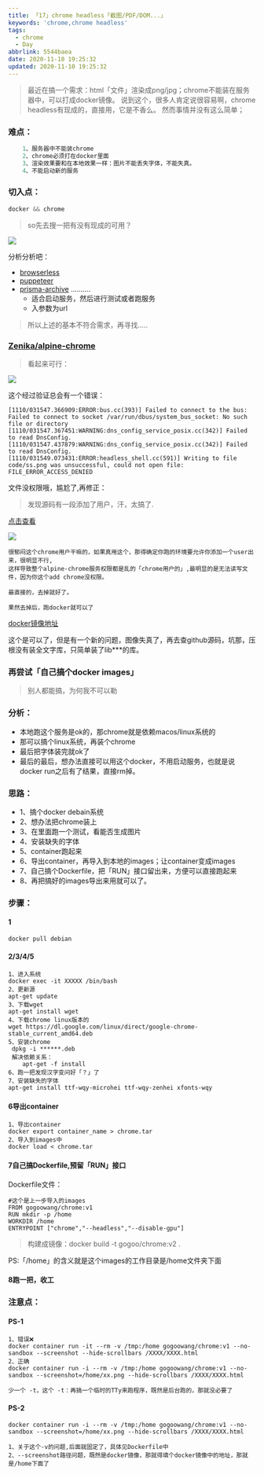 ```yaml
---
title: 「17」chrome headless「截图/PDF/DOM...」
keywords: 'chrome,chrome headless'
tags:
  - chrome
  - Day
abbrlink: 5544baea
date: 2020-11-10 19:25:32
updated: 2020-11-10 19:25:32
---
```


>最近在搞一个需求：html「文件」渲染成png/jpg；chrome不能装在服务器中，可以打成docker镜像。
说到这个，很多人肯定说很容易啊，chrome headless有现成的，直接用，它是不香么。
然而事情并没有这么简单；

### 难点：
```go
    1、服务器中不能装chrome
    2、chrome必须打在docker里面
    3、渲染效果要和在本地效果一样：图片不能丢失字体，不能失真。
    4、不能启动新的服务
```

<!--more-->
### 切入点：
```go 
docker && chrome
```

>so先去搜一把有没有现成的可用？

![](https://raw.githubusercontent.com/crab21/Images/master/blog/20201110-193745.png)

分析分析吧：

* [browserless](https://github.com/browserless/chrome)
* [puppeteer](https://github.com/puppeteer/puppeteer)
* [prisma-archive](https://github.com/prisma-archive/chromeless)
..........
    * 适合启动服务，然后进行测试或者跑服务
    * 入参数为url

>所以上述的基本不符合需求，再寻找.....

### [Zenika/alpine-chrome](https://github.com/Zenika/alpine-chrome)

>看起来可行：

![](https://raw.githubusercontent.com/crab21/Images/master/blog/20201110-194452.png)


这个经过验证总会有一个错误：
```
[1110/031547.366909:ERROR:bus.cc(393)] Failed to connect to the bus: Failed to connect to socket /var/run/dbus/system_bus_socket: No such file or directory
[1110/031547.367451:WARNING:dns_config_service_posix.cc(342)] Failed to read DnsConfig.
[1110/031547.437879:WARNING:dns_config_service_posix.cc(342)] Failed to read DnsConfig.
[1110/031549.073431:ERROR:headless_shell.cc(591)] Writing to file code/ss.png was unsuccessful, could not open file: FILE_ERROR_ACCESS_DENIED
```

文件没权限哦，尴尬了,再修正：
>发现源码有一段添加了用户，汗，太搞了.

[点击查看](https://github.com/Zenika/alpine-chrome/blob/master/Dockerfile#L38)

![](https://raw.githubusercontent.com/crab21/Images/master/blog/20201110-194711.png)


```
很郁闷这个chrome用户干嘛的，如果真用这个，那得确定你跑的环境要允许你添加一个user出来，很明显不行,
这样导致整个alpine-chrome服务权限都是乱的「chrome用户的」,最明显的是无法读写文件，因为你这个add chrome没权限。

最直接的，去掉就好了。

果然去掉后，跑docker就可以了
```

[docker镜像地址](https://hub.docker.com/r/zenika/alpine-chrome)

这个是可以了，但是有一个新的问题，图像失真了，再去查github源码，坑那，压根没有装全文字库，只简单装了lib***的库。


### 再尝试「自己搞个docker images」

>别人都能搞，为何我不可以勒

### 分析：
* 本地跑这个服务是ok的，那chrome就是依赖macos/linux系统的
* 那可以搞个linux系统，再装个chrome
* 最后把字体装完就ok了
* 最后的最后，想办法直接可以用这个docker，不用启动服务，也就是说docker run之后有了结果，直接rm掉。


### 思路：
* 1、搞个docker debain系统
* 2、想办法把chrome装上
* 3、在里面跑一个测试，看能否生成图片
* 4、安装缺失的字体
* 5、container跑起来
* 6、导出container，再导入到本地的images；让container变成images
* 7、自己搞个Dockerfile，把「RUN」接口留出来，方便可以直接跑起来
* 8、再把搞好的images导出来用就可以了。

### 步骤：
#### 1
```
docker pull debian
```

#### 2/3/4/5
```
1、进入系统
docker exec -it XXXXX /bin/bash
2、更新源
apt-get update
3、下载wget
apt-get install wget
4、下载chrome linux版本的
wget https://dl.google.com/linux/direct/google-chrome-stable_current_amd64.deb
5、安装chrome
 dpkg -i ******.deb
 解决依赖关系：
    apt-get -f install
6、跑一把发现汉字变问好「？」了
7、安装缺失的字体
apt-get install ttf-wqy-microhei ttf-wqy-zenhei xfonts-wqy
```

#### 6导出container
```
1、导出container
docker export container_name > chrome.tar
2、导入到images中
docker load < chrome.tar
```

#### 7自己搞Dockerfile,预留「RUN」接口

Dockerfile文件：
```
#这个是上一步导入的images
FROM gogoowang/chrome:v1
RUN mkdir -p /home
WORKDIR /home
ENTRYPOINT ["chrome","--headless","--disable-gpu"]
```

>构建成镜像：docker build -t gogoo/chrome:v2 . 

PS:「/home」的含义就是这个images的工作目录是/home文件夹下面

#### 8跑一把，收工

### 注意点：
#### PS-1
```
1、错误❌
docker container run -it --rm -v /tmp:/home gogoowang/chrome:v1 --no-sandbox --screenshot --hide-scrollbars /XXXX/XXXX.html
2、正确
docker container run -i --rm -v /tmp:/home gogoowang/chrome:v1 --no-sandbox --screenshot=/home/xx.png --hide-scrollbars /XXXX/XXXX.html

少一个 -t，这个 -t：再搞一个临时的TTy来跑程序，既然是后台跑的，那就没必要了
```

#### PS-2

```
docker container run -i --rm -v /tmp:/home gogoowang/chrome:v1 --no-sandbox --screenshot=/home/xx.png --hide-scrollbars /XXXX/XXXX.html

1、关于这个-v的问题,后面就固定了，具体见Dockerfile中
2、--screenshot路径问题，既然是docker镜像，那就得填个docker镜像中的地址，那就是/home下面了
```
